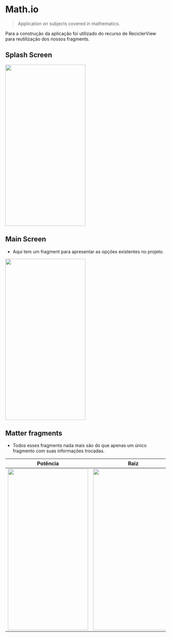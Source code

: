 # Math.io
> Application on subjects covered in mathematics.

Para a construção da aplicação foi utilizado do recurso de ReciclerView para reutilização dos nossos fragments.

## Splash Screen
<img src="https://i.imgur.com/9pbR8nd.jpg" height="504px" width="252px">

## Main Screen
* Aqui tem um fragment para apresentar as opções existentes no projeto.
<img src="https://i.imgur.com/6ArsDnX.jpg" height="504px" width="252px">

## Matter fragments
* Todos esses fragments nada mais são do que apenas um único fragmento com suas informações trocadas.

| Potência | Raiz | Matriz |
| --- | --- | --- |
| <img src="https://i.imgur.com/sKnNEUp.jpg" height="504px" width="252px"> | <img src="https://i.imgur.com/opTo77w.jpg" height="504px" width="252px"> | <img src="https://i.imgur.com/r6ZMWTE.jpg" height="504px" width="252px"> |


